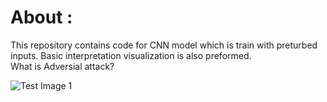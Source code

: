 # About :
This repository contains code for CNN model which is train with preturbed inputs. Basic interpretation visualization is also preformed.  
What is Adversial attack?

![Test Image 1](https://miro.medium.com/fit/c/1838/551/1*i52xqXAc4qUn5qh7m47iKA.png)
